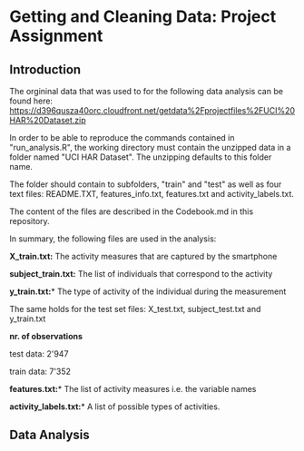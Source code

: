 # Getting and Cleaning Data: Project Assignment
## Introduction
The orgininal data that was used to for the following data analysis can be found here: https://d396qusza40orc.cloudfront.net/getdata%2Fprojectfiles%2FUCI%20HAR%20Dataset.zip

In order to be able to reproduce the commands contained in "run_analysis.R", the working directory must contain the unzipped data in a folder named "UCI HAR Dataset". The unzipping defaults to this folder name.

The folder should contain to subfolders, "train" and "test" as well as four text files: README.TXT, features_info.txt, features.txt and activity_labels.txt.

The content of the files are described in the Codebook.md in this repository.


In summary, the following files are used in the analysis:

**X_train.txt:** The activity measures that are captured by the smartphone

**subject_train.txt:** The list of individuals that correspond to the activity

**y_train.txt:*** The type of activity of the individual during the measurement

The same holds for the test set files: X_test.txt, subject_test.txt and y_train.txt


**nr. of observations**

test data:  2'947

train data: 7'352 


**features.txt:*** The list of activity measures i.e. the variable names

**activity_labels.txt:*** A list of possible types of activities.

## Data Analysis



